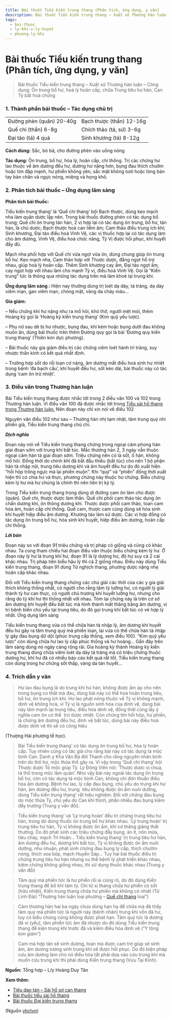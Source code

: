 ```yaml
---
title: Bài thuốc Tiểu kiến trung thang (Phân tích, ứng dụng, y văn]
description: Bài thuốc Tiểu kiến trung thang – Xuất xứ Thương hàn luận – Công dụng- Ôn trung bổ hư, hoà lý hoãn cấp, chữa Trung tiêu hư hàn, Can Tỳ bất hoà chứng
tags:
  - bai-thuoc
  - ly-khi-v-ly-huyet
  - phuong-ly-khi
---
```


# Bài thuốc Tiểu kiến trung thang (Phân tích, ứng dụng, y văn] 

> Bài thuốc Tiểu kiến trung thang – Xuất xứ Thương hàn luận – Công dụng: Ôn trung bổ hư, hoà lý hoãn cấp, chữa Trung tiêu hư hàn, Can Tỳ bất hoà chứng

### 1. Thành phần bài thuốc – Tác dụng chủ trị

|  |  |
| --- | --- |
| Đường phèn (quân) 20-40g | Bạch thược (thần) 12-16g |
| Quế chi (thần) 6-8g | Chích thảo (tá, sứ) 3-6g |
| Đại táo (tá) 4 quả | Sinh khương (tá) 8-12g |

**Cách dùng:** Sắc, bỏ bã, cho đường phèn vào uống nóng

**Tác dụng:** Ôn trung, bổ hư, hòa lý, hoãn cấp, chỉ thống. Trị các chứng hư lao thuộc về âm dương đều hư, dương hư nặng hơn, bụng đau thích chườm hoặc tim đập mạnh, hư phiền không yên, sắc mặt không tươi hoặc lòng bàn tay bàn chân và ngực nóng, miệng và họng khô.

### 2. Phân tích bài thuốc – Ứng dụng lâm sàng

**Phân tích bài thuốc:**

Tiểu kiến trung thang’ là ‘Quế chi thang’ bội Bạch thược, dùng kẹo mạch nha làm quân dược lập nên. Trong bài thuốc đường phèn có tác dụng bổ trung; Quế chi ôn trung tán hàn, 2 vị hợp lại có tác dụng ôn trung, bổ hư, tán hàn, là chủ dược; Bạch thược hoà can liễm âm; Cam thảo điều trung ích khí; Sinh khương, Đại táo điều hoà Vinh Vệ, các vị thuốc hợp lại có tác dụng làm cho âm dương, Vinh Vệ, điều hoà chức năng, Tỳ Vị được hồi phục, khí huyết đầy đủ.

Mạch nha phối hợp với Quế chi vừa ngọt vừa ôn, dùng chung giúp ôn trung bổ hư. Kẹo mạch nha, Cam thảo hợp với Thược dược, đắng ngọt hỗ trợ nhau, giúp hoà lý hoãn cấp. Thêm Sinh khương cay ấm, Đại táo ngọt ấm, cay ngọt hợp với nhau làm cho mạnh Tỳ vị, điều hoà Vinh Vệ. Gọi là “Kiến trung” tức là thông qua những tác dụng trên mà làm khoẻ lại trung khí.

**Ứng dụng lâm sàng :** Hiện nay thường dùng trị loét dạ dày, tá tràng, dạ dày viêm mạn, gan viêm mạn, chóng mặt, vàng da chảy máu…

**Gia giảm:**

– Nếu chứng khí hư nặng như ra mồ hôi, khó thở, người mệt mỏi, thêm Hoàng kỳ gọi là ‘Hoàng kỳ kiến trung thang’ (Kim quỹ yếu lược).

– Phụ nữ sau dẻ bị hư nhược, bụng đau, khí kém hoặc bụng dưới đau không muốn ăn, dùng bài thuốc trên thêm Đương quy gọi là bài ‘Đương quy kiến trung thang’ (Thiên kim dực phương).

– Bài thuốc này gia giảm điều trị các chứng viêm loét hành trì tràng, suy nhược thần kinh có kết quả nhất định.

– Trường hợp sốt do rối loạn cơ nảng, âm dương mất điều hoá sinh hư nhiệt trong bệnh ‘đa bạch cầu’, khí huyết đều hư, sốt kéo dài, bài thuốc này có tác dụng ‘cam ôn trừ nhiệt’.

### 3. Điều văn trong Thương hàn luận

Bài Tiểu kiến trung thang được nhắc tới trong 2 điều văn 100 và 102 trong Thương hàn luận. Vì điều văn 100 đã được nhắc tới trong [Tiểu sài hồ thang trong Thương hàn luận.](/yhctvn/tieu-sai-ho-thang-trong-thuong-han-luan/) Nên đoạn này chỉ xin nói về điều 102

Nguyên văn điều 102 như sau – Thương hàn nhị tạm nhật, tâm trung quý nhi phiền giả, Tiểu kiến trung thang chủ chi.

***Dịch nghĩa***

Đoạn này nói về Tiểu kiến trung thang chứng trong ngoại cảm phong hàn giai đoạn sớm với trung khí bất túc. Mắc thương hàn 2, 3 ngày vẫn thuộc ngoại cảm hàn tà giai đoạn sớm. Triệu chứng nên có là sốt, ố hàn, không mồ hôi. Đồng thời do chính khí đã bắt đầu thiếu (bất túc) cho nên 1 bộ phận hàn tà nhập nội, trung tiêu dương khí và âm huyết đều hư do đó xuất hiện “hồi hộp trống ngực mà lại phiền muộn”. Khi “quý” và “phiền” đồng thời xuất hiện thì có chia hư và thực, phương chứng này thuộc hư chứng. Biểu chứng kèm lý hư mà hư chúng là chính thì nên tiên trị kỳ lý.

Trong Tiểu kiến trung thang trọng dùng di đường cam ôn làm chủ được (quân). Quế chi, thược dược làm thần. Quế chi phối cam thảo tác dụng ôn chấn dương khí, ôn thông dương khí. Thược dược phối cam thảo, toan cam hóa âm, hoãn cấp chỉ thống. Quế cam, thược cam cùng dùng sẽ hóa sinh khí huyết hiệp điều âm dương. Khương táo làm sứ dược. Các vị hợp đồng có tác dụng ôn trung bổ hư, hóa sinh khí huyết, hiệp điều âm dương, hoãn cấp chỉ thống.

***Lời bàn***

Đoạn này so với đoạn 91 triệu chứng và trị pháp có giống và cũng có khác nhau. Ta cùng tham chiếu hai đoạn điều văn thuộc biểu chứng kèm lý hư. Ở đoạn này lý hư là trung khí hư, đoạn 91 là lý dương hư, độ hư suy cả 2 cái khác nhau. Trị pháp tiên biểu hậu lý thì cả 2 giống nhau. Điều này dùng Tiểu kiến trung thang, đoạn 91 dùng Tứ nghịch thang, phương dược nặng nhẹ hoãn cấp khác nhau.

Đối với Tiểu kiến trung thang chứng các chú giải các thời của các y gia giải thích không thống nhất, có người cho rằng tâm tỳ lưỡng hư, có người lý giải thành tỳ hư can thực, có người chủ trương khí huyết lưỡng hư, nhưng cho rằng do tỳ khí hư thì thống nhất với nhau. Tóm lại chứng này là trên cơ sở âm dương khí huyết đều bất túc mà hình thành mất thăng bằng âm dương, vị trị bệnh biến chủ yếu tại trung tiêu, do đó gọi trung khí bất túc có vẻ hợp lý nhất. Ứng dụng lâm sàng

Tiểu kiến trung thang vừa có thể chữa hàn tà nhập lý, âm dương khí huyết đều hư gây ra tâm trung quý mà phiền loạn, lại vừa có thể chữa hàn tà nhập lý gây đau bụng dữ dội (phúc trung cấp thống, xem điều 100). “Kim quỹ yếu lược” còn dùng chữa hư lao lý cấp phúc thống và hư hoàng… Gần đây trên lâm sàng dùng nó ngày càng rộng rãi. Gia hoàng kỳ thành Hoàng kỳ kiến trung thang dùng chữa viêm loét dạ dày tá tràng mà có triệu chứng thuộc dương hư, khí hư đã có nhiều báo cáo kết quả rất tốt. Tiểu kiến trung thang còn dùng trong hư chứng sốt thấp, vàng da tán huyết…

### 4. Trích dẫn y văn

> Hư lao đau bụng là do trung khí hư hàn, không được ấm áp cho nên trong bụng co thắt mà đau, dùng bài này có thể hoà hoãn trung tiêu, bổ hư, ôn trung ích khí. Hư lao phát nóng thuộc về Tỳ vị không mạnh, dinh vệ không hoà, vl Tỳ vj là nguồn sinh hóa của dinh vệ, dùng bài này làm mạnh lại trung tiêu, điều hòa dinh vệ, đồng thời cũng lấy ý nghĩa cam ôn có thể  trừ dược nhiệt. Còn chứng tlm hổl hộp, hư phiền, là chứng âm dương đều hư, dinh vệ bất túc, dùng bài này điều hoà được dinh vệ thì sẽ có công hiệu

(Thượng Hải phương tễ học).

> Bài Tiểu kiến trung thang’ có tác dụng ôn trung bổ hư, hòa lý hoãn cấp. Tuy nhiên cũng có tác giả cho rằng bài này có tác dụng tả mộc bình Can. Danh y Kha Vận Bá đời Thanh cho rằng nguyên nhân binh trên do thổ hư, mộc thừa thổ gây ra. Vì vậy trong ‘Quế chi thang’ bội Thược dược Tô mộc giúp Tỳ. Lý Đông Viên nói: ‘Thược dược vị chua, tả thổ trong mộc làm quân’. Như vậy bài này ngoài tác dụng ôn trung bổ hư, còn có tác dụng tả mộc bình Can, không chỉ đơn thuần điều hòa âm dương. Bệnh hư lao, lý cấp đau bụng, chủ yếu do trung khí hư hàn, âm dương đều hư, trung  tiêu không được ôn ấm nuôi dưỡng, dùng Tiểu kiến trung thang’ rất hiệu nghiệm. Đối với chứng đau bụng do mộc thừa Tỳ, chủ yếu do Can khí thịnh, phần nhiều đau bụng kiêm đầy trướng (Trung y vấn đối).

> Tiểu kiến trung thang’ và ‘Lý trung hoàn’ đều trị chứng trung tiêu hư hàn, trong dó dùng thuốc ôn trung bổ hư khác nhau. ‘Lý trung hoàn’ trị trung tiêu hư hàn, Tỳ vị không được ôn ấm, khí cơ thăng giáng thất thường. Do đó phát sinh các triệu chứng đầy bụng, ăn ít, nôn mửa, tiêu chảy, mạch Trì Hoãn… Tiểu kiến trung thang’ trị trung tiêu hư hàn, âm dương đều hư, dương khí bất túc, Tỳ vị không được ôn ấm nuôi dưỡng, nhu nhuận, phát sinh chứng đau bụng lý cấp, thích chườm nóng, thích xoa bóp, mạch Huyền Sáp… Tuy hai bài thuốc điều trị chứng trung tiêu hư hàn nhưng xu thế bệnh lý phát triển khác nhau, kiêm chứng không giống nhau, thì sử dụng thuốc khác nhau (Trung y vấn đối)

> Tâm quý mà phiền tức là hư phiền rồi ai cũng rõ, do đó dùng Kiến trung thang để bổ khí tâm tỳ. Chi tử xị thang chữa hư phiền có sốt (hữu nhiệt), Kiến trung thang chữa hư phiền mà không có nhiệt (Từ Linh Đài) “Thương hàn luận loại phương – [Quế chi thang](/yhctvn/bai-thuoc-que-chi-thang/) loại”)

> Cảm thương hàn hai ba ngày chưa dùng hạn hạ để chữa mà đã thấy tâm quý mà phiền tức là người này (bệnh nhân) trung khí vốn đã hư, tuy có biếu chúng cũng không được phát hạn. Tâm quý tức là dương đã vi (yếu), tâm phiền tức âm đã nhược do đó dùng Tiểu kiến trung thang để kiện trung khí trước đã và kiêm điều hòa dinh vệ (“Y tông kim giám”)

> Cam mà hợp tân sẽ sinh dương, toan mà được cam trợ giúp sẽ sinh âm, âm dương tương sinh trung khí sẽ được hồi phục. Do đó biện pháp cứu âm dương làm cho nó điều hòa tất phải dựa vào cứu trung khí mà muốn cứu trung khí thì phải dùng Kiến trung thang (Vưu Tại Kinh).

**Nguồn:** Tổng hợp – L/y Hoàng Duy Tân

**Xem thêm:**

* [Tiêu dao tán – Sài hồ sơ can thang](/yhctvn/bai-thuoc-tieu-dao-tan-sai-ho-so-can-thang/)
* [Bài thuốc tiểu sài hồ thang](/yhctvn/bai-thuoc-tieu-sai-ho-thang/)
* [Bài thuốc Đại kiến trung thang](/yhctvn/bai-thuoc-dai-kien-trung-thang/)

(Nguồn <a href="https://yhctvn.com/bai-thuoc-tieu-kien-trung-thang/" target="_blank">yhctvn</a>)
